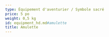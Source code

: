```yaml
---
type: Équipement d'aventurier / Symbole sacré
price: 5 po
weight: 0,5 kg
id: equipment_hd.md#amulette
title: Amulette
---
```


